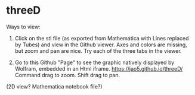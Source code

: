 # threeD

Ways to view:

1. Click on the stl file (as exported from Mathematica with Lines replaced by Tubes) and view in the Github viewer. Axes and colors are missing, but zoom and pan are nice. Try each of the three tabs in the viewer.


2. Go to this Github "Page" to see the graphic natively displayed by Wolfram, embedded in an Html iframe.
https://jao5.github.io/threeD/
Command drag to zoom. Shift drag to pan.

(2D view?  Mathematica notebook file?)
